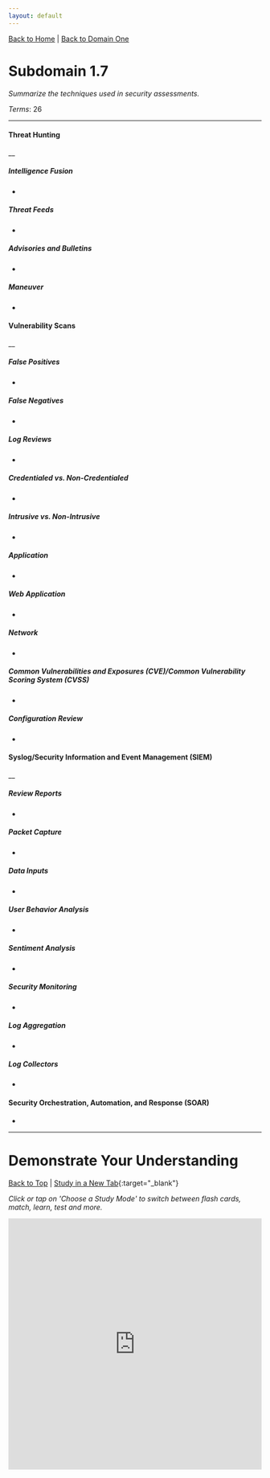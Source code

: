 ```yaml
---
layout: default
---
```


[Back to Home](../../index.html) \| [Back to Domain One](../domain_one.html)

# Subdomain 1.7

_Summarize the techniques used in security assessments._

_Terms_: 26

***

#### Threat Hunting

__

##### Intelligence Fusion

*

##### Threat Feeds

*

##### Advisories and Bulletins

*

##### Maneuver

*

#### Vulnerability Scans

__

##### False Positives

*

##### False Negatives

*


##### Log Reviews

*


##### Credentialed vs. Non-Credentialed

*

##### Intrusive vs. Non-Intrusive

*


##### Application

*


##### Web Application

*


##### Network

*


##### Common Vulnerabilities and Exposures (CVE)/Common Vulnerability Scoring System (CVSS)

*


##### Configuration Review

*


#### Syslog/Security Information and Event Management (SIEM)

__


##### Review Reports

*


##### Packet Capture

*


##### Data Inputs

*

##### User Behavior Analysis

*


##### Sentiment Analysis

*


##### Security Monitoring

*


##### Log Aggregation

*


##### Log Collectors

*

#### Security Orchestration, Automation, and Response (SOAR)

*

***

# Demonstrate Your Understanding

[Back to Top](#top) \| [Study in a New Tab](../../resources/study_cards/sub_one_seven.html){:target="_blank"}

_Click or tap on 'Choose a Study Mode' to switch between flash cards, match, learn, test and more._

<iframe src="https://quizlet.com/844145758/flashcards/embed?i=35mna1&x=1jj1" height="500" width="100%" style="border:0"></iframe>